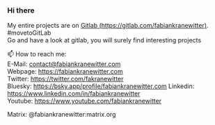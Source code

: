 ### Hi there


My entire projects are on [Gitlab (https://gitlab.com/fabiankranewitter)](https://gitlab.com/fabiankranewitter). \#movetoGitLab  
Go and have a look at gitlab, you will surely find interesting projects


📫 How to reach me:  
E-Mail: contact@fabiankranewitter.com  
Webpage: https://fabiankranewitter.com  
Twitter: https://twitter.com/fakranewitter  
Bluesky: https://bsky.app/profile/fabiankranewitter.com
Linkedin: https://www.linkedin.com/in/fabiankranewitter  
Youtube: https://www.youtube.com/fabiankranewitter

Matrix: @fabiankranewitter:matrix.org

